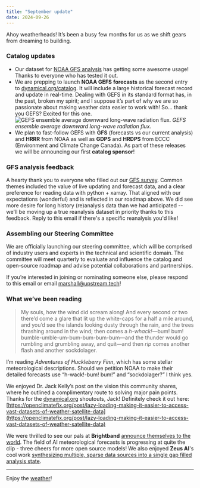 ```yaml
---
title: "September update"
date: 2024-09-26
---
```


Ahoy weatherheads! It’s been a busy few months for us as we shift gears from dreaming to building.

### Catalog updates

- Our dataset for [NOAA GFS analysis](https://dynamical.org/catalog/noaa-gfs-analysis-hourly/) has getting some awesome usage! Thanks to everyone who has tested it out.
- We are prepping to launch **NOAA GEFS** **forecasts** as the second entry to [dynamical.org/catalog](http://dynamical.org/catalog). It will include a large historical forecast record and update in real-time. Dealing with GEFS in its standard format has, in the past, broken my spirit; and I suppose it’s part of why we are so passionate about making weather data easier to work with! So… thank you GEFS? Excited for this one.
![GEFS ensemble average downward long-wave radiation flux.](/assets/gefs-dlwrf-img-only.png)
*GEFS ensemble average downward long-wave radiation flux.*
- We plan to fast-follow GEFS with **GFS** (forecasts vs our current analysis) and **HRRR** from NOAA as well as **GDPS** and **HRDPS** from ECCC (Environment and Climate Change Canada). As part of these releases we will be announcing our first **catalog sponsor**!

### GFS analysis feedback

A hearty thank you to everyone who filled out our [GFS survey](https://docs.google.com/forms/d/e/1FAIpQLSeqDiWRfTQfZgejPWWfNoBwcm4m2wxa9qxgSZIunsnbhH15XQ/viewform). Common themes included the value of live updating and forecast data, and a clear preference for reading data with python + xarray. That aligned with our expectations (wonderful) and is reflected in our roadmap above. We did see more desire for long history (re)analysis data than we had anticipated -- we'll be moving up a true reanalysis dataset in priority thanks to this feedback. Reply to this email if there's a specific reanalysis you'd like!

### Assembling our Steering Committee

We are officially launching our steering committee, which will be comprised of industry users and experts in the technical and scientific domain. The committee will meet quarterly to evaluate and influence the catalog and open-source roadmap and advise potential collaborations and partnerships.

If you’re interested in joining or nominating someone else, please respond to this email or email [marshall@upstream.tech](mailto:marshall@dynamical.org)!

### What we’ve been reading

> My souls, how the wind did scream along! And every second or two there’d come a glare that lit up the white-caps for a half a mile around, and you’d see the islands looking dusty through the rain, and the trees thrashing around in the wind; then comes a *h-whack!*—bum! bum! bumble-umble-um-bum-bum-bum-bum—and the thunder would go rumbling and grumbling away, and quit—and then *rip* comes another flash and another sockdolager.

I’m reading *Adventures of Huckleberry Finn*, which has some stellar meteorological descriptions. Should we petition NOAA to make their detailed forecasts use “h-wack!-bum! bum!” and “sockdolager?” I think yes.

We enjoyed Dr. Jack Kelly’s post on the vision this community shares, where he outlined a complimentary route to solving major pain points. Thanks for the [dynamical.org](http://dynamical.org) shoutouts, Jack! Definitely check it out here: [https://openclimatefix.org/post/lazy-loading-making-it-easier-to-access-vast-datasets-of-weather-satellite-data](https://openclimatefix.org/post/lazy-loading-making-it-easier-to-access-vast-datasets-of-weather-satellite-data)

We were thrilled to see our pals at **Brightband** [announce themselves to the world](https://www.brightband.com/blog/introducing-brightband). The field of AI meteorological forecasts is progressing at quite the clip - three cheers for more open source models! We also enjoyed **Zeus AI**'s cool work [synthesizing multiple, sparse data sources into a single gap filled analysis state](https://myzeus.ai/earthnet-a-multi-modal-foundation-model-for-global-data-assimilation-of-earth-observations/).

---

Enjoy the [weather](https://open.spotify.com/track/1rJi8cf8OWsrX4CqBnMSoQ?si=d985266a142a4669)!
